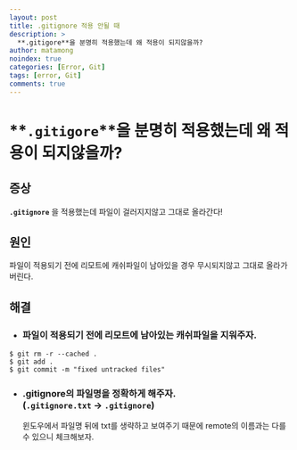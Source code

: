 ```yaml
---
layout: post
title: .gitignore 적용 안될 때
description: >
  **.gitigore**을 분명히 적용했는데 왜 적용이 되지않을까?
author: matamong
noindex: true
categories: [Error, Git]
tags: [error, Git]
comments: true
---
```


# **`.gitigore`**을 분명히 적용했는데 왜 적용이 되지않을까?

## 증상
**`.gitignore`** 을 적용했는데 파일이 걸러지지않고 그대로 올라간다! <br>
## 원인
파일이 적용되기 전에 리모트에 캐쉬파일이 남아있을 경우 무시되지않고 그대로 올라가버린다.
## 해결
- ### 파일이 적용되기 전에 리모트에 남아있는 캐쉬파일을 지워주자.
```git
$ git rm -r --cached .
$ git add .
$ git commit -m "fixed untracked files"
```

- ### .gitignore의 파일명을 정확하게 해주자. <br> (`.gitignore.txt` -> `.gitignore`) <br>
   윈도우에서 파일명 뒤에 txt를 생략하고 보여주기 때문에 remote의 이름과는 다를 수 있으니 체크해보자. 

<br><br>
